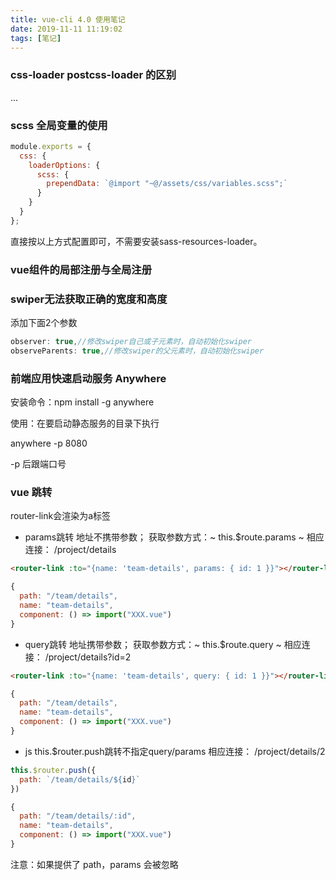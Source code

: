 ```yaml
---
title: vue-cli 4.0 使用笔记
date: 2019-11-11 11:19:02
tags: [笔记]
---
```



### css-loader  postcss-loader 的区别

...

### scss 全局变量的使用

~~~ js vue.config.js
module.exports = {
  css: {
    loaderOptions: {
      scss: {
        prependData: `@import "~@/assets/css/variables.scss";`
      }
    }
  }
};
~~~

直接按以上方式配置即可，不需要安装sass-resources-loader。


### vue组件的局部注册与全局注册


### swiper无法获取正确的宽度和高度
添加下面2个参数
~~~ js
observer: true,//修改swiper自己或子元素时，自动初始化swiper
observeParents: true,//修改swiper的父元素时，自动初始化swiper
~~~

### 前端应用快速启动服务 Anywhere
安装命令：npm install -g anywhere

使用：在要启动静态服务的目录下执行

anywhere -p 8080

-p 后跟端口号

### vue 跳转

router-link会渲染为a标签

* params跳转
地址不携带参数；
获取参数方式：~ this.$route.params ~
相应连接： /project/details
~~~ html
<router-link :to="{name: 'team-details', params: { id: 1 }}"></router-link>
~~~
~~~ js
{
  path: "/team/details",
  name: "team-details",
  component: () => import("XXX.vue")
}
~~~

* query跳转
地址携带参数；
获取参数方式：~ this.$route.query ~
相应连接： /project/details?id=2
~~~ html
<router-link :to="{name: 'team-details', query: { id: 1 }}"></router-link>
~~~
~~~ js
{
  path: "/team/details",
  name: "team-details",
  component: () => import("XXX.vue")
}
~~~
* js this.$router.push跳转不指定query/params
相应连接： /project/details/2
~~~ js
this.$router.push({
  path: `/team/details/${id}`
})
~~~
~~~ js
{
  path: "/team/details/:id",
  name: "team-details",
  component: () => import("XXX.vue")
}
~~~

注意：如果提供了 path，params 会被忽略